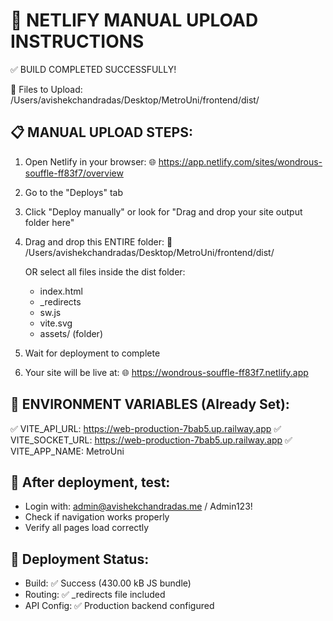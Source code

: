 # 🚀 NETLIFY MANUAL UPLOAD INSTRUCTIONS

✅ BUILD COMPLETED SUCCESSFULLY!

📁 Files to Upload: /Users/avishekchandradas/Desktop/MetroUni/frontend/dist/

## 📋 MANUAL UPLOAD STEPS:

1. Open Netlify in your browser:
   🌐 https://app.netlify.com/sites/wondrous-souffle-ff83f7/overview

2. Go to the "Deploys" tab

3. Click "Deploy manually" or look for "Drag and drop your site output folder here"

4. Drag and drop this ENTIRE folder:
   📁 /Users/avishekchandradas/Desktop/MetroUni/frontend/dist/

   OR select all files inside the dist folder:

   - index.html
   - \_redirects
   - sw.js
   - vite.svg
   - assets/ (folder)

5. Wait for deployment to complete

6. Your site will be live at:
   🌐 https://wondrous-souffle-ff83f7.netlify.app

## 🔧 ENVIRONMENT VARIABLES (Already Set):

✅ VITE_API_URL: https://web-production-7bab5.up.railway.app
✅ VITE_SOCKET_URL: https://web-production-7bab5.up.railway.app
✅ VITE_APP_NAME: MetroUni

## 🎉 After deployment, test:

- Login with: admin@avishekchandradas.me / Admin123!
- Check if navigation works properly
- Verify all pages load correctly

## 📱 Deployment Status:

- Build: ✅ Success (430.00 kB JS bundle)
- Routing: ✅ \_redirects file included
- API Config: ✅ Production backend configured
